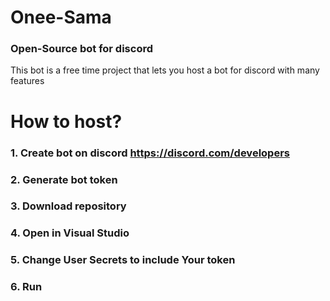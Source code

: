 # Onee-Sama
### Open-Source bot for discord
This bot is a free time project that lets you host a bot for discord with many features

# How to host?
### 1. Create bot on discord https://discord.com/developers
### 2. Generate bot token
### 3. Download repository
### 4. Open in Visual Studio
### 5. Change User Secrets to include Your token
### 6. Run